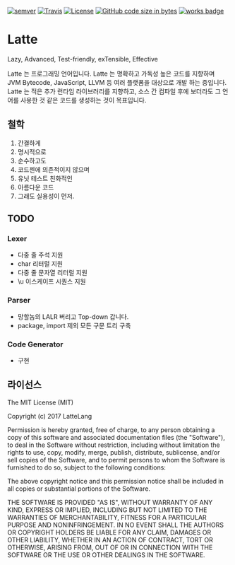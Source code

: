[![semver](https://img.shields.io/badge/semver-2.0.0-green.svg)](http://semver.org/spec/v2.0.0.html)
[![Travis](https://img.shields.io/travis/LatteLang/Latte.svg)](https://travis-ci.org/LatteLang/Latte)
[![License](https://img.shields.io/github/license/LatteLang/Latte.svg)](https://opensource.org/licenses/MIT)
[![GitHub code size in bytes](https://img.shields.io/github/languages/code-size/LatteLang/Latte.svg)](https://github.com/LatteLang/Latte)
[![works badge](https://cdn.rawgit.com/nikku/works-on-my-machine/v0.2.0/badge.svg)](https://github.com/nikku/works-on-my-machine)

# Latte
Lazy, Advanced, Test-friendly, exTensible, Effective

Latte 는 프로그래밍 언어입니다. Latte 는 명확하고 가독성 높은 코드를 지향하며
JVM Bytecode, JavaScript, LLVM 등 여러 플랫폼을 대상으로 개발 하는 중입니다.
Latte 는 적은 추가 런타임 라이브러리를 지향하고, 소스 간 컴파일 후에 보더라도
그 언어를 사용한 것 같은 코드를 생성하는 것이 목표입니다.

## 철학
1. 간결하게
1. 명시적으로
1. 순수하고도
1. 코드젠에 의존적이지 않으며
1. 유닛 테스트 친화적인
1. 아름다운 코드
1. 그래도 실용성이 먼저.


## TODO
### Lexer
 * 다중 줄 주석 지원
 * char 리터럴 지원
 * 다중 줄 문자열 리터럴 지원
 * \u 이스케이프 시퀀스 지원

### Parser
 * 망할놈의 LALR 버리고 Top-down 갑니다.
 * package, import 제외 모든 구문 트리 구축

### Code Generator
 * 구현

## 라이선스
The MIT License (MIT)

Copyright (c) 2017 LatteLang

Permission is hereby granted, free of charge, to any person obtaining a copy
of this software and associated documentation files (the "Software"), to deal
in the Software without restriction, including without limitation the rights
to use, copy, modify, merge, publish, distribute, sublicense, and/or sell
copies of the Software, and to permit persons to whom the Software is
furnished to do so, subject to the following conditions:

The above copyright notice and this permission notice shall be included in all
copies or substantial portions of the Software.

THE SOFTWARE IS PROVIDED "AS IS", WITHOUT WARRANTY OF ANY KIND, EXPRESS OR
IMPLIED, INCLUDING BUT NOT LIMITED TO THE WARRANTIES OF MERCHANTABILITY,
FITNESS FOR A PARTICULAR PURPOSE AND NONINFRINGEMENT. IN NO EVENT SHALL THE
AUTHORS OR COPYRIGHT HOLDERS BE LIABLE FOR ANY CLAIM, DAMAGES OR OTHER
LIABILITY, WHETHER IN AN ACTION OF CONTRACT, TORT OR OTHERWISE, ARISING FROM,
OUT OF OR IN CONNECTION WITH THE SOFTWARE OR THE USE OR OTHER DEALINGS IN THE
SOFTWARE.
